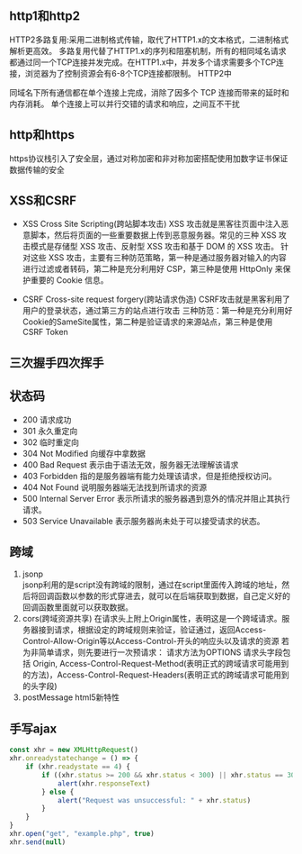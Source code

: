 ## http1和http2
HTTP2多路复用:采用二进制格式传输，取代了HTTP1.x的文本格式，二进制格式解析更高效。
多路复用代替了HTTP1.x的序列和阻塞机制，所有的相同域名请求都通过同一个TCP连接并发完成。在HTTP1.x中，并发多个请求需要多个TCP连接，浏览器为了控制资源会有6-8个TCP连接都限制。
HTTP2中

同域名下所有通信都在单个连接上完成，消除了因多个 TCP 连接而带来的延时和内存消耗。
单个连接上可以并行交错的请求和响应，之间互不干扰


## http和https
https协议栈引入了安全层，通过对称加密和非对称加密搭配使用加数字证书保证数据传输的安全


## XSS和CSRF
- XSS Cross Site Scripting(跨站脚本攻击)
XSS 攻击就是黑客往页面中注入恶意脚本，然后将页面的一些重要数据上传到恶意服务器。常见的三种 XSS 攻击模式是存储型 XSS 攻击、反射型 XSS 攻击和基于 DOM 的 XSS 攻击。
针对这些 XSS 攻击，主要有三种防范策略，第一种是通过服务器对输入的内容进行过滤或者转码，第二种是充分利用好 CSP，第三种是使用 HttpOnly 来保护重要的 Cookie 信息。

- CSRF Cross-site request forgery(跨站请求伪造)
CSRF攻击就是黑客利用了用户的登录状态，通过第三方的站点进行攻击
三种防范：第一种是充分利用好Cookie的SameSite属性，第二种是验证请求的来源站点，第三种是使用CSRF Token


## 三次握手四次挥手


## 状态码
- 200  请求成功
- 301  永久重定向
- 302  临时重定向
- 304 Not Modified  向缓存中拿数据
- 400 Bad Request   表示由于语法无效，服务器无法理解该请求
- 403 Forbidden     指的是服务器端有能力处理该请求，但是拒绝授权访问。
- 404 Not Found     说明服务器端无法找到所请求的资源
- 500 Internal Server Error   表示所请求的服务器遇到意外的情况并阻止其执行请求。
- 503 Service Unavailable     表示服务器尚未处于可以接受请求的状态。


## 跨域

1. jsonp  
jsonp利用的是script没有跨域的限制，通过在script里面传入跨域的地址，然后将回调函数以参数的形式穿进去，就可以在后端获取到数据，自己定义好的回调函数里面就可以获取数据。
2. cors(跨域资源共享)
在请求头上附上Origin属性，表明这是一个跨域请求。服务器接到请求，根据设定的跨域规则来验证，验证通过，返回Access-Control-Allow-Origin等以Access-Control-开头的响应头以及请求的资源
若为非简单请求，则先要进行一次预请求：
请求方法为OPTIONS
请求头字段包括 Origin, Access-Control-Request-Method(表明正式的跨域请求可能用到的方法)，Access-Control-Request-Headers(表明正式的跨域请求可能用到的头字段)
3. postMessage html5新特性

## 手写ajax
```js
const xhr = new XMLHttpRequest()
xhr.onreadystatechange = () => {
    if (xhr.readystate == 4) {
        if ((xhr.status >= 200 && xhr.status < 300) || xhr.status == 304) {
            alert(xhr.responseText)
        } else {
            alert("Request was unsuccessful: " + xhr.status)
        }
    }
}
xhr.open("get", "example.php", true)
xhr.send(null)
```

